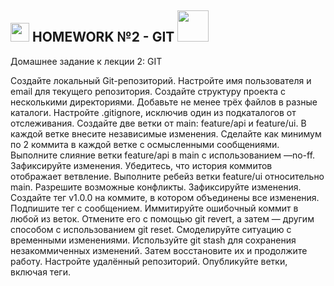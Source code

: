 <h2><img src="https://emojis.slackmojis.com/emojis/images/1531849430/4246/blob-sunglasses.gif?1531849430" width="30"/> HOMEWORK №2 - GIT <img src="https://media.giphy.com/media/12oufCB0MyZ1Go/giphy.gif" width="50"></h2>

Домашнее задание к лекции 2: GIT

Создайте локальный Git-репозиторий.
Настройте имя пользователя и email для текущего репозитория.
Создайте структуру проекта с несколькими директориями.
Добавьте не менее трёх файлов в разные каталоги.
Настройте .gitignore, исключив один из подкаталогов от отслеживания.
Создайте две ветки от main: feature/api и feature/ui.
В каждой ветке внесите независимые изменения.
Сделайте как минимум по 2 коммита в каждой ветке с осмысленными сообщениями.
Выполните слияние ветки feature/api в main с использованием —no-ff.
Зафиксируйте изменения.
Убедитесь, что история коммитов отображает ветвление.
Выполните ребейз ветки feature/ui относительно main.
Разрешите возможные конфликты.
Зафиксируйте изменения.
Создайте тег v1.0.0 на коммите, в котором объединены все изменения.
Подпишите тег с сообщением.
Иммитируйте ошибочный коммит в любой из веток.
Отмените его с помощью git revert, а затем — другим способом с использованием git reset.
Смоделируйте ситуацию с временными изменениями.
Используйте git stash для сохранения незакоммиченных изменений.
Затем восстановите их и продолжите работу.
Настройте удалённый репозиторий.
Опубликуйте ветки, включая теги.

